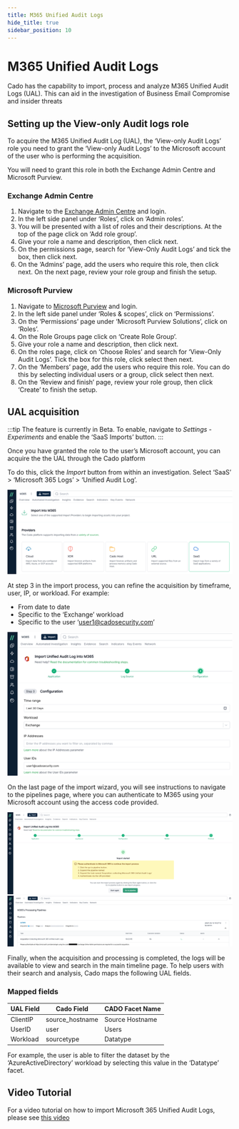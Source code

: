 ```yaml
---
title: M365 Unified Audit Logs
hide_title: true
sidebar_position: 10
---
```


# M365 Unified Audit Logs

Cado has the capability to import, process and analyze M365 Unified Audit Logs (UAL). This can aid in the investigation of Business Email Compromise and insider threats

## Setting up the View-only Audit logs role
To acquire the M365 Unified Audit Log (UAL), the ‘View-only Audit Logs’ role you need to grant the ‘View-only Audit Logs’ to the Microsoft account of the user who is performing the acquisition. 

You will need to grant this role in both the Exchange Admin Centre and Microsoft Purview.

### Exchange Admin Centre
1. Navigate to the [Exchange Admin Centre](https://admin.exchange.microsoft.com/) and login.
2. In the left side panel under ‘Roles’, click on ‘Admin roles’.
3. You will be presented with a list of roles and their descriptions. At the top of the page click on ‘Add role group’.
4. Give your role a name and description, then click next.
5. On the permissions page, search for ‘View-Only Audit Logs’ and tick the box, then click next.
6. On the ‘Admins’ page, add the users who require this role, then click next. On the next page, review your role group and finish the setup. 

### Microsoft Purview
1. Navigate to [Microsoft Purview](https://compliance.microsoft.com/homepage) and login.
2. In the left side panel under ‘Roles & scopes’, click on ‘Permissions’.
3. On the ‘Permissions’ page under ‘Microsoft Purview Solutions’, click on ‘Roles’.
4. On the Role Groups page click on ‘Create Role Group’.
5. Give your role a name and description, then click next.
6. On the roles page, click on ‘Choose Roles’ and search for ‘View-Only Audit Logs’. Tick the box for this role, click select then next.
7. On the ‘Members’ page, add the users who require this role. You can do this by selecting individual users or a group, click select then next. 
8. On the ‘Review and finish’ page, review your role group, then click ‘Create’ to finish the setup. 

## UAL acquisition

:::tip
The feature is currently in Beta. To enable, navigate to *Settings - Experiments* and enable the ‘SaaS Imports’ button.
:::

Once you have granted the role to the user’s Microsoft account, you can acquire the the UAL through the Cado platform 

To do this, click the *Import* button from within an investigation. Select ‘SaaS’ > ‘Microsoft 365 Logs’ > ‘Unified Audit Log’.

![Import M365 UAL Logs](/img/import-m365-ual-1.png)

At step 3 in the import process, you can refine the acquisition by timeframe, user, IP, or workload. For example:
* From date to date
* Specific to the ‘Exchange’ workload
* Specific to the user ‘user1@cadosecurity.com’

![Refine M365 Log Import Filter](/img/import-m365-ual-2.png)

On the last page of the import wizard, you will see instructions to navigate to the pipelines page, where you can authenticate to M365 using your Microsoft account using the access code provided.

![Instructions to finish import](/img/import-m365-ual-3.png)
![Pipeline link](/img/import-m365-ual-4.png)

Finally, when the acquisition and processing is completed, the logs will be available to view and search in the main timeline page. To help users with their search and analysis, Cado maps the following UAL fields.

### Mapped fields

| UAL Field | Cado Field | CADO Facet Name |
| --------- | ---------- | ----- |
| ClientIP | source_hostname | Source Hostname |
| UserID | user | Users |
| Workload | sourcetype | Datatype |

For example, the user is able to filter the dataset by the ‘AzureActiveDirectory’ workload by selecting this value in the ‘Datatype’ facet.

## Video Tutorial
For a video tutorial on how to import Microsoft 365 Unified Audit Logs, please see [this video](https://www.youtube.com/watch?v=rbmk0jE_smg)

